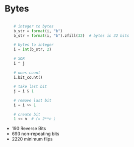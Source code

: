 # Bytes

```python

    # integer to bytes
    b_str = format(i, "b")
    b_str = format(i, "b").zfill(32)  # bytes in 32 bits
    
    # bytes to integer
    i = int(b_str, 2)
    
    # XOR
    i ^ j
    
    # ones count
    i.bit_count()
    
    # take last bit
    j = i & 1
    
    # remove last bit
    i = i >> 1
    
    # create bit
    1 << n  # (= 2**n )

```

- 190 Reverse Bits
- 693 non-repeating bits
- 2220 minimum flips